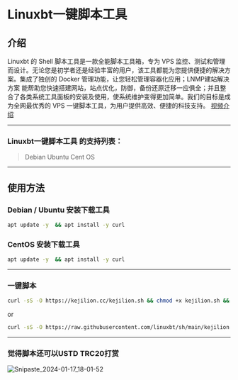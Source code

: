 # Linuxbt一键脚本工具

## 介绍
Linuxbt 的 Shell 脚本工具是一款全能脚本工具箱，专为 VPS 监控、测试和管理而设计。无论您是初学者还是经验丰富的用户，该工具都能为您提供便捷的解决方案。集成了独创的 Docker 管理功能，让您轻松管理容器化应用；LNMP建站解决方案 能帮助您快速搭建网站，站点优化，防御，备份还原迁移一应俱全；并且整合了各类系统工具面板的安装及使用，使系统维护变得更加简单。我们的目标是成为全网最优秀的 VPS 一键脚本工具，为用户提供高效、便捷的科技支持。
[视频介绍](https://www.youtube.com/watch?v=0o7oHaDit90&t=211s)
***

### Linuxbt一键脚本工具 的支持列表：
>Debian
>Ubuntu
>Cent OS
***

## 使用方法
### Debian / Ubuntu 安装下载工具
```bash
apt update -y  && apt install -y curl
```
### CentOS 安装下载工具
```bash
apt update -y  && apt install -y curl
```
***
### 一键脚本
```bash
curl -sS -O https://kejilion.cc/kejilion.sh && chmod +x kejilion.sh && ./kejilion.sh
```
or
```bash
curl -sS -O https://raw.githubusercontent.com/linuxbt/sh/main/kejilion.sh && chmod +x kejilion.sh && ./kejilion.sh
```


***
### 觉得脚本还可以USTD TRC20打赏
![Snipaste_2024-01-17_18-01-52](https://github.com/linuxbt/sh/assets/131984541/98cf2762-1bfb-4c33-af10-af0eda29fc20)

